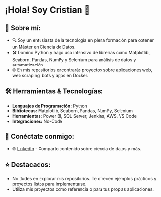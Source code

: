# ¡Hola! Soy Cristian 👋

## 🚀 Sobre mí:
- 🔍 Soy un entusiasta de la tecnología en plena formación para obtener un Máster en Ciencia de Datos.
- 🛠️ Domino Python y hago uso intensivo de librerías como Matplotlib, Seaborn, Pandas, NumPy y Selenium para análisis de datos y automatización.
- 🌐 En mis repositorios encontrarás proyectos sobre aplicaciones web, web scraping, bots y apps en Docker.

## 🛠 Herramientas & Tecnologías:

- **Lenguajes de Programación:** Python
- **Bibliotecas:** Matplotlib, Seaborn, Pandas, NumPy, Selenium
- **Herramientas:** Power BI, SQL Server, Jenkins, AWS, VS Code
- **Integraciones:** No-Code

## 🔗 Conéctate conmigo:
- 🌐 [LinkedIn](www.linkedin.com/in/cristiangutierrez-ds) - Comparto contenido sobre ciencia de datos y más.

## ⭐ Destacados:
- No dudes en explorar mis repositorios. Te ofrecen ejemplos prácticos y proyectos listos para implementarse.
- Utiliza mis proyectos como referencia o para tus propias aplicaciones.





